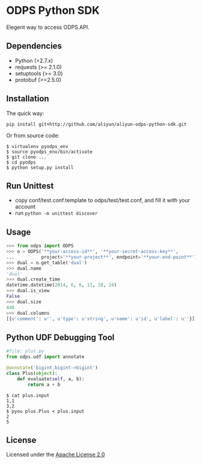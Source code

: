 # ODPS Python SDK

Elegent way to access ODPS API.

## Dependencies

 * Python (=2.7.x)
 * requests (>= 2.1.0)
 * setuptools (>= 3.0)
 * protobuf (>=2.5.0)

## Installation

The quick way:

```
pip install git+http://github.com/aliyun/aliyun-odps-python-sdk.git
```

Or from source code:

```shell
$ virtualenv pyodps_env
$ source pyodps_env/bin/activate
$ git clone ...
$ cd pyodps
$ python setup.py install
```

## Run Unittest

- copy conf/test.conf.template to odps/test/test.conf, and fill it with your account
- run `python -m unittest discover`

## Usage

```python
>>> from odps import ODPS
>>> o = ODPS('**your-access-id**', '**your-secret-access-key**',
...          project='**your-project**', endpoint='**your-end-point**')
>>> dual = o.get_table('dual')
>>> dual.name
'dual'
>>> dual.create_time
datetime.datetime(2014, 6, 6, 13, 28, 24)
>>> dual.is_view
False
>>> dual.size
448
>>> dual.columns
[{u'comment': u'', u'type': u'string', u'name': u'id', u'label': u''}]
```

## Python UDF Debugging Tool

```python
#file: plus.py
from odps.udf import annotate

@annotate('bigint,bigint->bigint')
class Plus(object):
    def evaluate(self, a, b):
        return a + b
```

```
$ cat plus.input
1,1
3,2
$ pyou plus.Plus < plus.input
2
5
```

## License

Licensed under the [Apache License 2.0](https://www.apache.org/licenses/LICENSE-2.0.html)
